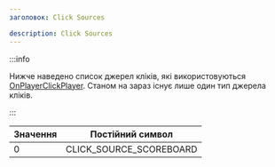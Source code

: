 ```yaml
---
заголовок: Click Sources

description: Click Sources
---
```


:::info

Нижче наведено список джерел кліків, які використовуються [OnPlayerClickPlayer](../callbacks/OnPlayerClickPlayer). Станом на зараз існує лише один тип джерела кліків.

:::

| Значення | Постійний символ
| ----- | ----------------------- |
| 0 | CLICK_SOURCE_SCOREBOARD


